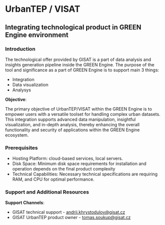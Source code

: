 # UrbanTEP / VISAT

## Integrating technological product in GREEN Engine environment

### Introduction

The technological offer provided by GISAT is a part of data analysis and insights generation pipeline inside the GREEN Engine.
The purpose of the tool and significance as a part of GREEN Engine is to support main 3 things:
- Integration
- Data visualization
- Analysys

**Objective**:

The primary objective of UrbanTEP/VISAT within the GREEN Engine is to empower users with a versatile toolset for handling complex urban datasets. This integration supports advanced data manipulation, insightful visualization, and in-depth analysis, thereby enhancing the overall functionality and security of applications within the GREEN Engine ecosystem.

### Prerequisites

- Hosting Platform: cloud-based services, local servers.
- Disk Space: Minimum disk space requirements for installation and operation depends on the final product complexity
- Technical Capabilities: Necessary technical specifications are requiring RAM, and CPU for optimal performance.

### Support and Additional Resources

**Support Channels**:

- GISAT technical support - andrii.khrystodulov@gisat.cz
- GISAT UrbanTEP product owner - tomas.soukup@gisat.cz
